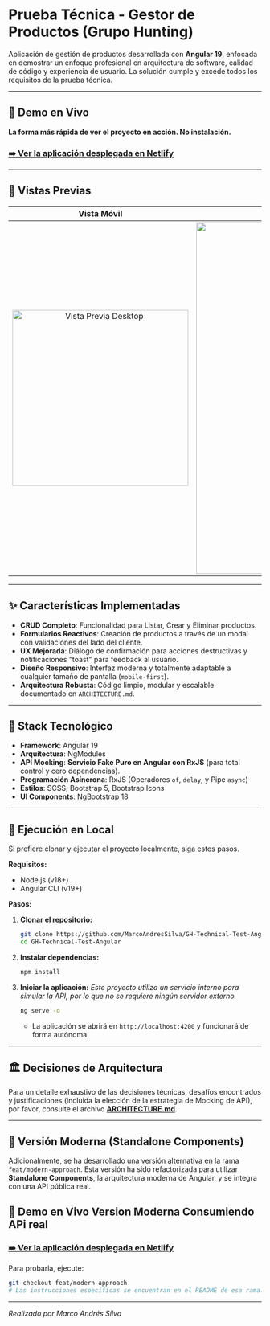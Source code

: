 # Prueba Técnica - Gestor de Productos (Grupo Hunting)

Aplicación de gestión de productos desarrollada con **Angular 19**, enfocada en demostrar un enfoque profesional en arquitectura de software, calidad de código y experiencia de usuario. La solución cumple y excede todos los requisitos de la prueba técnica.

---

## 🚀 Demo en Vivo

**La forma más rápida de ver el proyecto en acción. No instalación.**

### **[➡️ Ver la aplicación desplegada en Netlify](https://gh-technical-test-angular.netlify.app/)**

---

## 📸 Vistas Previas

| Vista Móvil | Vista  de Escritorio |
| :---: | :---: |
| <img src="https://github.com/user-attachments/assets/a583123e-291f-4573-bfca-a513dc817e25" alt="Vista Previa Desktop" width="350" /> | <img src="https://github.com/user-attachments/assets/c4ff488f-e95a-457a-9931-1d6e083a4e7b" alt="Vista Previa Mobil" width="700" /> |


---

## ✨ Características Implementadas

-   **CRUD Completo**: Funcionalidad para Listar, Crear y Eliminar productos.
-   **Formularios Reactivos**: Creación de productos a través de un modal con validaciones del lado del cliente.
-   **UX Mejorada**: Diálogo de confirmación para acciones destructivas y notificaciones "toast" para feedback al usuario.
-   **Diseño Responsivo**: Interfaz moderna y totalmente adaptable a cualquier tamaño de pantalla (`mobile-first`).
-   **Arquitectura Robusta**: Código limpio, modular y escalable documentado en `ARCHITECTURE.md`.

---

## 🚀 Stack Tecnológico

-   **Framework**: Angular 19
-   **Arquitectura**: NgModules
-   **API Mocking**: **Servicio Fake Puro en Angular con RxJS** (para total control y cero dependencias).
-   **Programación Asíncrona**: RxJS (Operadores `of`, `delay`, y Pipe `async`)
-   **Estilos**: SCSS, Bootstrap 5, Bootstrap Icons
-   **UI Components**: NgBootstrap 18

---

## 🔧 Ejecución en Local

Si prefiere clonar y ejecutar el proyecto localmente, siga estos pasos.

**Requisitos:**
-   Node.js (v18+)
-   Angular CLI (v19+)

**Pasos:**

1.  **Clonar el repositorio:**
    ```bash
    git clone https://github.com/MarcoAndresSilva/GH-Technical-Test-Angular.git
    cd GH-Technical-Test-Angular
    ```

2.  **Instalar dependencias:**
    ```bash
    npm install
    ```

3.  **Iniciar la aplicación:**
    *Este proyecto utiliza un servicio interno para simular la API, por lo que no se requiere ningún servidor externo.*
    ```bash
    ng serve -o
    ```
    *   La aplicación se abrirá en `http://localhost:4200` y funcionará de forma autónoma.

---

## 🏛️ Decisiones de Arquitectura

Para un detalle exhaustivo de las decisiones técnicas, desafíos encontrados y justificaciones (incluida la elección de la estrategia de Mocking de API), por favor, consulte el archivo [**ARCHITECTURE.md**](ARCHITECTURE.md).

---

## 🌟 Versión Moderna (Standalone Components)

Adicionalmente, se ha desarrollado una versión alternativa en la rama `feat/modern-approach`. Esta versión ha sido refactorizada para utilizar **Standalone Components**, la arquitectura moderna de Angular, y se integra con una API pública real.

## 🚀 Demo en Vivo Version Moderna Consumiendo APi real

### **[➡️ Ver la aplicación desplegada en Netlify](https://deploy-preview-5--gh-technical-test-angular.netlify.app/)**

Para probarla, ejecute:
```bash
git checkout feat/modern-approach
# Las instrucciones específicas se encuentran en el README de esa rama.
```
---
*Realizado por Marco Andrés Silva*
